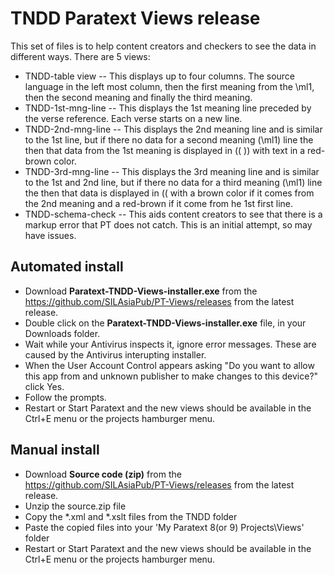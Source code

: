 # TNDD Paratext Views release

This set of files is to help content creators and checkers to see the data in different ways. There are 5 views:

- TNDD-table view -- This displays up to four columns. The source language in the left most column, then the first meaning from the \ml1, then the second meaning and finally the third meaning.
- TNDD-1st-mng-line -- This displays the 1st meaning line preceded by the verse reference. Each verse starts on a new line.
- TNDD-2nd-mng-line -- This displays the 2nd meaning line and is similar to the 1st line, but if there no data for a second meaning (\ml1) line the then that data from the 1st meaning is displayed in (( )) with text in a red-brown color.
- TNDD-3rd-mng-line -- This displays the 3rd meaning line and is similar to the 1st and 2nd line, but if there no data for a third meaning (\ml1) line the then that data is displayed in (( with a brown color if it comes from the 2nd meaning and a red-brown if it come from he 1st first line.
- TNDD-schema-check -- This aids content creators to see that there is a markup error that PT does not catch. This is an initial attempt, so may have issues.

## Automated install

- Download **Paratext-TNDD-Views-installer.exe** from the https://github.com/SILAsiaPub/PT-Views/releases from the latest release.
- Double click on the **Paratext-TNDD-Views-installer.exe** file, in your Downloads folder.
- Wait while your Antivirus inspects it, ignore error messages. These are caused by the Antivirus interupting installer.
- When the User Account Control appears asking "Do you want to allow this app from and unknown publisher to make changes to this device?" click Yes.
- Follow the prompts.
- Restart or Start Paratext and the new views should be available in the Ctrl+E menu or the projects hamburger menu.


## Manual install

- Download **Source code (zip)** from the https://github.com/SILAsiaPub/PT-Views/releases from the latest release.
- Unzip the source.zip file
- Copy the *.xml and *.xslt files from the TNDD folder
- Paste the copied files into your 'My Paratext 8(or 9) Projects\Views' folder
- Restart or Start Paratext and the new views should be available in the Ctrl+E menu or the projects hamburger menu.


